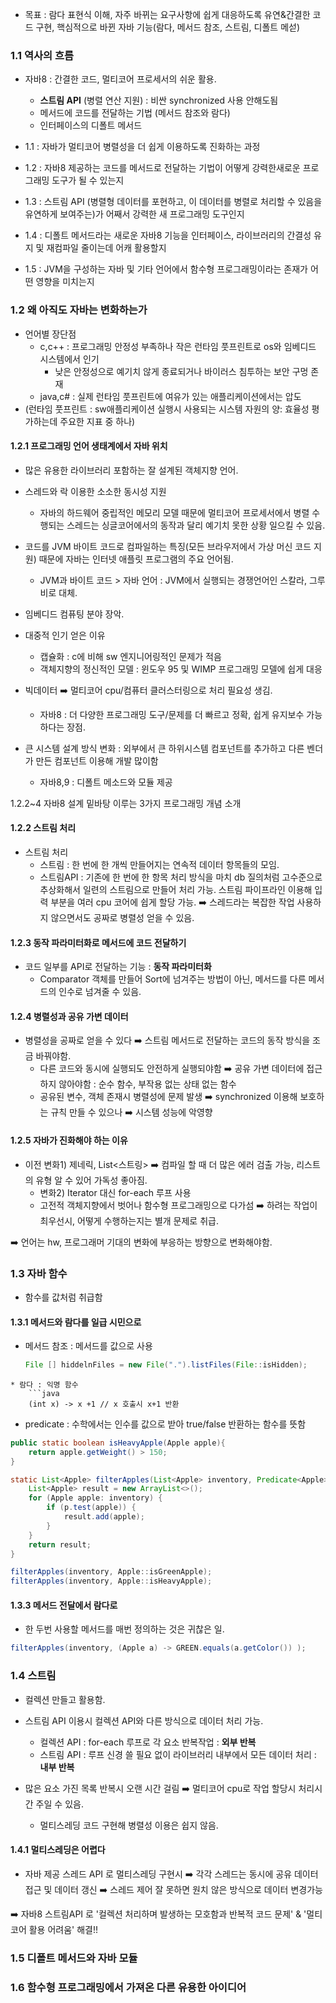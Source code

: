 * 목표 : 람다 표현식 이해, 자주 바뀌는 요구사항에 쉽게 대응하도록 유연&간결한 코드 구현, 핵심적으로 바뀐 자바 기능(람다, 메서드 참조, 스트림, 디폴트 메섣)
### 1.1 역사의 흐름 

* 자바8 : 간결한 코드, 멀티코어 프로세서의 쉬운 활용.
	* **스트림 API** (병렬 연산 지원) : 비싼 synchronized 사용 안해도됨
	* 메서드에 코드를 전달하는 기법 (메서드 참조와 람다)
	* 인터페이스의 디폴트 메서드

* 1.1 : 자바가 멀티코어 병렬성을 더 쉽게 이용하도록 진화하는 과정
* 1.2 : 자바8 제공하는 코드를 메서드로 전달하는 기법이 어떻게 강력한새로운 프로그래밍 도구가 될 수 있는지
* 1.3 : 스트림 API (병렬형 데이터를 포현하고, 이 데이터를 병렬로 처리할 수 있음을 유연하게 보여주는)가 어째서 강력한 새 프로그래밍 도구인지
* 1.4 : 디폴트 메서드라는 새로운 자바8 기능을 인터페이스, 라이브러리의 간결성 유지 및 재컴파일 줄이는데 어캐 활용할지
* 1.5 : JVM을 구성하는 자바 및 기타 언어에서 함수형 프로그래밍이라는 존재가 어떤 영향을 미치는지

### 1.2 왜 아직도 자바는 변화하는가

* 언어별 장단점
	* c,c++ : 프로그래밍 안정성 부족하나 작은 런타임 풋프린트로 os와 임베디드 시스템에서 인기
		* 낮은 안정성으로 예기치 않게 종료되거나 바이러스 침투하는 보안 구멍 존재
	* java,c# : 실제 런타임 풋프린트에 여유가 있는 애플리케이션에서는 압도
* (런타임 풋프린트 : sw애플리케이션 실행시 사용되는 시스템 자원의 양: 효율성 평가하는데 주요한 지표 중 하나)

#### 1.2.1 프로그래밍 언어 생태계에서 자바 위치
* 많은 유용한 라이브러리 포함하는 잘 설계된 객체지향 언어.
* 스레드와 락 이용한 소소한 동시성 지원
	* 자바의 하드웨어 중립적인 메모리 모델 때문에 멀티코어 프로세서에서 병렬 수행되는 스레드는 싱글코어에서의 동작과 달리  예기치 못한 상황 일으킬 수 있음.
* 코드를 JVM 바이트 코드로 컴파일하는 특징(모든 브라우저에서 가상 머신 코드 지원) 때문에 자바는 인터넷 애플릿 프로그램의 주요 언어됨.
	* JVM과 바이트 코드 > 자바 언어 : JVM에서 실행되는 경쟁언어인 스칼라, 그루비로 대체.
* 임베디드 컴퓨팅 분야 장악.

* 대중적 인기 얻은 이유
	* 캡슐화 : c에 비해 sw 엔지니어링적인 문제가 적음
	* 객체지향의 정신적인 모델 : 윈도우 95 및 WIMP 프로그래밍 모델에 쉽게 대응

* 빅데이터 ➡️ 멀티코어 cpu/컴퓨터 클러스터링으로 처리 필요성 생김.
	* 자바8 : 더 다양한 프로그래밍 도구/문제를 더 빠르고 정확, 쉽게 유지보수 가능하다는 장점.
* 큰 시스템 설계 방식 변화 : 외부에서 큰 하위시스템 컴포넌트를 추가하고 다른 벤더가 만든 컴포넌트 이용해 개발 많이함
	* 자바8,9 : 디폴트 메소드와 모듈 제공

1.2.2~4 자바8 설계 밑바탕 이루는 3가지 프로그래밍 개념 소개
#### 1.2.2 스트림 처리
* 스트림 처리
	* 스트림 : 한 번에 한 개씩 만들어지는 연속적 데이터 항목들의 모임.
	* 스트림API : 기존에 한 번에 한 항목 처리 방식을 마치 db 질의처럼 고수준으로 추상화해서 일련의 스트림으로 만들어 처리 가능. 스트림 파이프라인 이용해 입력 부분을 여러 cpu 코어에 쉽게 할당 가능. ➡️ 스레드라는 복잡한 작업 사용하지 않으면서도 공짜로 병렬성 얻을 수 있음.

#### 1.2.3 동작 파라미터화로 메서드에 코드 전달하기
* 코드 일부를 API로 전달하는 기능 : **동작 파라미터화**
	* Comparator 객체를 만들어 Sort에 넘겨주는 방법이 아닌, 메서드를 다른 메서드의 인수로 넘겨줄 수 있음.

#### 1.2.4 병렬성과 공유 가변 데이터
* 병렬성을 공짜로 얻을 수 있다 ➡️ 스트림 메서드로 전달하는 코드의 동작 방식을 조금 바꿔야함.
	* 다른 코드와 동시에 실행되도 안전하게 실행되야함 ➡️ 공유 가변 데이터에 접근하지 않아야함 : 순수 함수, 부작용 없는 상태 없는 함수
	* 공유된 변수, 객체 존재시 병렬성에 문제 발생 ➡️ synchronized 이용해 보호하는 규칙 만들 수 있으나 ➡️ 시스템 성능에 악영향 
	  
#### 1.2.5 자바가 진화해야 하는 이유
* 이전 변화1) 제네릭, List<스트링> ➡️ 컴파일 할 때 더 많은 에러 검출 가능, 리스트의 유형 알 수 있어 가독성 좋아짐.
	* 변화2) Iterator 대신 for-each 루프 사용
	* 고전적 객체지향에서 벗어나 함수형 프로그래밍으로 다가섬 ➡️ 하려는 작업이 최우선시, 어떻게 수행하는지는 별개 문제로 취급.

➡️ 언어는 hw, 프로그래머 기대의 변화에 부응하는 방향으로 변화해야함.

### 1.3 자바 함수
* 함수를 값처럼 취급함
#### 1.3.1 메서드와 람다를 일급 시민으로
* 메서드 참조 : 메서드를 값으로 사용
	```java
	File [] hiddelnFiles = new File(".").listFiles(File::isHidden);
```
* 람다 : 익명 함수
	```java
	(int x) -> x +1 // x 호출시 x+1 반환
```
* predicate : 수학에서는 인수를 값으로 받아 true/false 반환하는 함수를 뜻함
```java
public static boolean isHeavyApple(Apple apple){
	return apple.getWeight() > 150;
}

static List<Apple> filterApples(List<Apple> inventory, Predicate<Apple>p) {
	List<Apple> result = new ArrayList<>();
	for (Apple apple: inventory) {
		if (p.test(apple)) {
			result.add(apple);
		}
	}
	return result;
}

filterApples(inventory, Apple::isGreenApple);
filterApples(inventory, Apple::isHeavyApple);
```

#### 1.3.3 메서드 전달에서 람다로
* 한 두번 사용할 메서드를 매번 정의하는 것은 귀찮은 일.
```java
filterApples(inventory, (Apple a) -> GREEN.equals(a.getColor()) );
```


### 1.4 스트림
* 컬렉션 만들고 활용함.
* 스트림 API 이용시 컬렉션 API와 다른 방식으로 데이터 처리 가능.
	* 컬렉션 API : for-each 루프로 각 요소 반복작업 : **외부 반복**
	* 스트림 API : 루프 신경 쓸 필요 없이 라이브러리 내부에서 모든 데이터 처리 : **내부 반복**

* 많은 요소 가진 목록 반복시 오랜 시간 걸림 ➡️ 멀티코어 cpu로 작업 할당시 처리시간 주일 수 있음.
	* 멀티스레딩 코드 구현해 병렬성 이용은 쉽지 않음.

#### 1.4.1 멀티스레딩은 어렵다
* 자바 제공 스레드 API 로 멀티스레딩 구현시 ➡️ 각각 스레드는 동시에 공유 데이터 접근 및 데이터 갱신 ➡️ 스레드 제어 잘 못하면 원치 않은 방식으로 데이터 변경가능

➡️ 자바8 스트림API 로 '컬렉션 처리하며 발생하는 모호함과 반복적 코드 문제' & '멀티코어 활용 어려움' 해결!!

### 1.5 디폴트 메서드와 자바 모듈


### 1.6 함수형 프로그래밍에서 가져온 다른 유용한 아이디어


